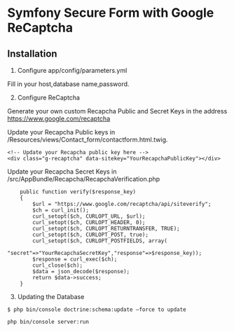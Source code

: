 Symfony Secure Form with Google ReCaptcha
========================

Installation
--------------

1. Configure app/config/parameters.yml

Fill in your host,database name,password.

2. Configure ReCaptcha

Generate your own custom Recapcha Public and Secret Keys in the address
https://www.google.com/recaptcha

Update your Recapcha Public keys in
/Resources/views/Contact_form/contactform.html.twig.

```
<!-- Update your Recapcha public key here -->
<div class="g-recaptcha" data-sitekey="YourRecapchaPublicKey"></div>
```

Update your Recapcha Secret Keys in
/src/AppBundle/Recapcha/RecapchaVerification.php

```
    public function verify($response_key)
    {
        $url = "https://www.google.com/recaptcha/api/siteverify";
        $ch = curl_init();
        curl_setopt($ch, CURLOPT_URL, $url);
        curl_setopt($ch, CURLOPT_HEADER, 0);
        curl_setopt($ch, CURLOPT_RETURNTRANSFER, TRUE);
        curl_setopt($ch, CURLOPT_POST, true);
        curl_setopt($ch, CURLOPT_POSTFIELDS, array(
            "secret"=>"YourRecapchaSecretKey","response"=>$response_key));
        $response = curl_exec($ch);
        curl_close($ch);
        $data = json_decode($response);
        return $data->success;
    }
```

3. Updating the Database

```
$ php bin/console doctrine:schema:update –force to update
```

```
php bin/console server:run
```

